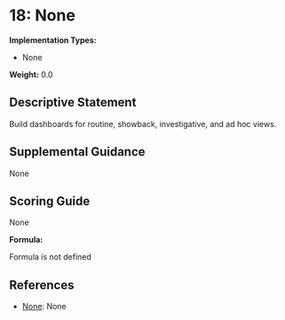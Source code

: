 # 18: None

**Implementation Types:**

- None

**Weight:** 0.0

## Descriptive Statement

Build dashboards for routine, showback, investigative, and ad hoc views.

## Supplemental Guidance

None

## Scoring Guide

None

**Formula:**

Formula is not defined

## References

- [None](None): None

